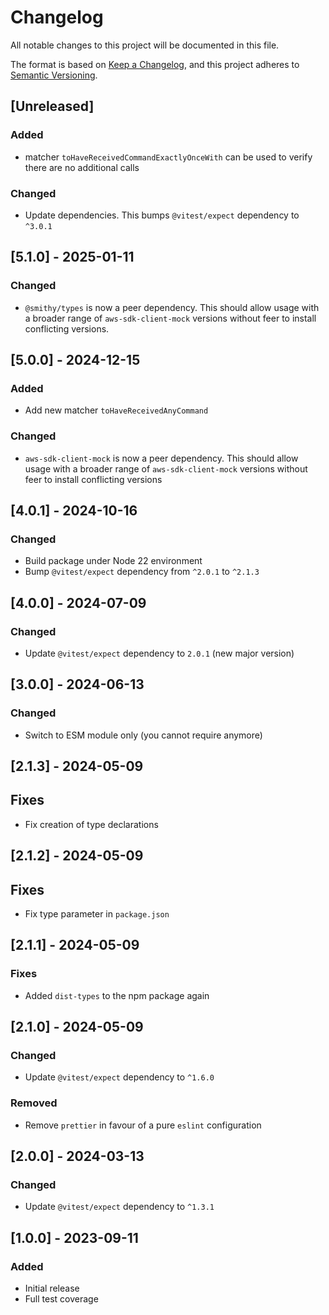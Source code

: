 # Changelog

All notable changes to this project will be documented in this file.

The format is based on [Keep a Changelog](https://keepachangelog.com/en/1.0.0/),
and this project adheres to [Semantic Versioning](https://semver.org/spec/v2.0.0.html).

## [Unreleased]

### Added

- matcher `toHaveReceivedCommandExactlyOnceWith` can be used to verify there are
  no additional calls

### Changed

- Update dependencies. This bumps `@vitest/expect` dependency to `^3.0.1`

## [5.1.0] - 2025-01-11

### Changed

- `@smithy/types` is now a peer dependency. This should allow usage
  with a broader range of `aws-sdk-client-mock` versions without feer to install
  conflicting versions.

## [5.0.0] - 2024-12-15

### Added

- Add new matcher `toHaveReceivedAnyCommand`

### Changed

- `aws-sdk-client-mock` is now a peer dependency. This should allow usage
  with a broader range of `aws-sdk-client-mock` versions without feer to install
  conflicting versions

## [4.0.1] - 2024-10-16

### Changed

- Build package under Node 22 environment
- Bump `@vitest/expect` dependency from `^2.0.1` to `^2.1.3`

## [4.0.0] - 2024-07-09

### Changed

- Update `@vitest/expect` dependency to `2.0.1` (new major version)

## [3.0.0] - 2024-06-13

### Changed

- Switch to ESM module only (you cannot require anymore)

## [2.1.3] - 2024-05-09

## Fixes

- Fix creation of type declarations

## [2.1.2] - 2024-05-09

## Fixes

- Fix type parameter in `package.json`

## [2.1.1] - 2024-05-09

### Fixes

- Added `dist-types` to the npm package again

## [2.1.0] - 2024-05-09

### Changed

- Update `@vitest/expect` dependency to `^1.6.0`

### Removed

- Remove `prettier` in favour of a pure `eslint` configuration

## [2.0.0] - 2024-03-13

### Changed

- Update `@vitest/expect` dependency to `^1.3.1`

## [1.0.0] - 2023-09-11

### Added

- Initial release
- Full test coverage
